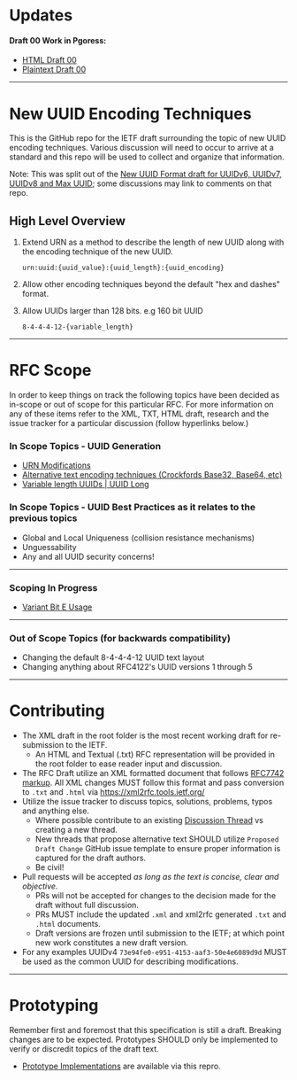 # Updates

#### Draft 00 Work in Pgoress: 
- [HTML Draft 00](https://uuid6.github.io/new-uuid-encoding-techniques-ietf-draft/draft-00)
- [Plaintext Draft 00](https://raw.githubusercontent.com/uuid6/new-uuid-encoding-techniques-ietf-draft/master/draft-00/draft-davis-peabody-dispatch-new-uuid-encoding-techniques-00.txt)

---

# New UUID Encoding Techniques
This is the GitHub repo for the IETF draft surrounding the topic of new UUID encoding techniques.
Various discussion will need to occur to arrive at a standard and this repo will be used to collect and organize that information.

Note: This was split out of the [New UUID Format draft for UUIDv6, UUIDv7, UUIDv8 and Max UUID](https://github.com/uuid6/uuid6-ietf-draft); some discussions may link to comments on that repo.

## High Level Overview
1. Extend URN as a method to describe the length of new UUID along with the encoding technique of the new UUID.

    `urn:uuid:{uuid_value}:{uuid_length}:{uuid_encoding}`
2. Allow other encoding techniques beyond the default "hex and dashes" format.

3. Allow UUIDs larger than 128 bits. e.g 160 bit UUID

    `8-4-4-4-12-{variable_length}`

---

# RFC Scope
In order to keep things on track the following topics have been decided as in-scope or out of scope for this particular RFC.
For more information on any of these items refer to the XML, TXT, HTML draft, research and the issue tracker for a particular discussion (follow hyperlinks below.)

### In Scope Topics - UUID Generation
- [URN Modifications](https://github.com/uuid6/new-uuid-encoding-techniques-ietf-draft/issues/4)
- [Alternative text encoding techniques (Crockfords Base32, Base64, etc)](https://github.com/uuid6/new-uuid-encoding-techniques-ietf-draft/issues/3)
- [Variable length UUIDs | UUID Long](https://github.com/uuid6/new-uuid-encoding-techniques-ietf-draft/issues/2)


### In Scope Topics - UUID Best Practices as it relates to the previous topics
- Global and Local Uniqueness (collision resistance mechanisms)
- Unguessability
- Any and all UUID security concerns!

---

### Scoping In Progress
- [Variant Bit E Usage](https://github.com/uuid6/uuid6-ietf-draft/issues/26)

---

### Out of Scope Topics (for backwards compatibility)
- Changing the default 8-4-4-4-12 UUID text layout
- Changing anything about RFC4122's UUID versions 1 through 5

---

# Contributing
- The XML draft in the root folder is the most recent working draft for re-submission to the IETF.
  - An HTML and Textual (.txt) RFC representation will be provided in the root folder to ease reader input and discussion.
- The RFC Draft utilize an XML formatted document that follows [RFC7742 markup](https://xml2rfc.tools.ietf.org/rfc7749.html). All XML changes MUST follow this format and pass conversion to `.txt` and `.html` via https://xml2rfc.tools.ietf.org/
- Utilize the issue tracker to discuss topics, solutions, problems, typos and anything else.
  - Where possible contribute to an existing [Discussion Thread](https://github.com/uuid6/new-uuid-encoding-techniques-ietf-draft/issues?q=is%3Aissue+is%3Aopen+label%3ADiscussion) vs creating a new thread.
  - New threads that propose alternative text SHOULD utilize `Proposed Draft Change` GitHub issue template to ensure proper information is captured for the draft authors.
  - Be civil!
- Pull requests will be accepted  *as long as the text is concise, clear and objective.* 
  - PRs will not be accepted for changes to the decision made for the draft without full discussion. 
  - PRs MUST include the updated `.xml` and xml2rfc generated `.txt` and `.html` documents.
  - Draft versions are frozen until submission to the IETF; at which point new work constitutes a new draft version.
- For any examples UUIDv4 `73e94fe0-e951-4153-aaf3-50e4e6089d9d` MUST be used as the common UUID for describing modifications.

---

# Prototyping
Remember first and foremost that this specification is still a draft. Breaking changes are to be expected. Prototypes SHOULD only be implemented to verify or discredit topics of the draft text.
- [Prototype Implementations](https://github.com/uuid6/prototypes) are available via this repro.
